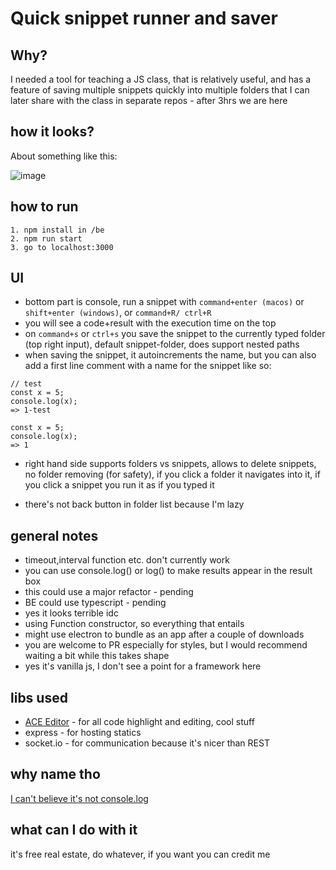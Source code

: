 # Quick snippet runner and saver

## Why?
I needed a tool for teaching a JS class, that is relatively useful, and has a feature of saving multiple snippets quickly into multiple folders that I can later share with the class in separate repos - after 3hrs we are here


## how it looks?

About something like this:

![image](https://user-images.githubusercontent.com/36886348/198551336-9c926774-f494-4374-b61b-a64ac8d12867.png)

## how to run

```
1. npm install in /be
2. npm run start
3. go to localhost:3000
```

## UI
- bottom part is console, run a snippet with `command+enter (macos)` or `shift+enter (windows)`, or `command+R/ ctrl+R`
- you will see a code+result with the execution time on the top
- on `command+s` or `ctrl+s` you save the snippet to the currently typed folder (top right input), default snippet-folder, does support nested paths
- when saving the snippet, it autoincrements the name, but you can also add a first line comment with a name for the snippet like so:

```
// test
const x = 5;
console.log(x);
=> 1-test
```

```
const x = 5;
console.log(x);
=> 1
```

- right hand side supports folders vs snippets, allows to delete snippets, no folder removing (for safety), if you click a folder it navigates into it, if you click a snippet you run it as if you typed it

- there's not back button in folder list because I'm lazy

## general notes
- timeout,interval function etc. don't currently work
- you can use console.log() or log() to make results appear in the result box
- this could use a major refactor - pending
- BE could use typescript - pending
- yes it looks terrible idc
- using Function constructor, so everything that entails
- might use electron to bundle as an app after a couple of downloads
- you are welcome to PR especially for styles, but I would recommend waiting a bit while this takes shape
- yes it's vanilla js, I don't see a point for a framework here

## libs used
- [ACE Editor](https://github.com/ajaxorg/ace) - for all code highlight and editing, cool stuff
- express - for hosting statics
- socket.io - for communication because it's nicer than REST

## why name tho
[I can't believe it's not console.log](https://www.youtube.com/watch?v=e33SNyaXNsk)

## what can I do with it
it's free real estate, do whatever, if you want you can credit me

